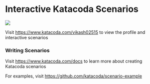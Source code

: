 # Interactive Katacoda Scenarios

[![](http://shields.katacoda.com/katacoda/vikash02515/count.svg)](https://www.katacoda.com/vikash02515 "Get your profile on Katacoda.com")

Visit https://www.katacoda.com/vikash02515 to view the profile and interactive scenarios

### Writing Scenarios
Visit https://www.katacoda.com/docs to learn more about creating Katacoda scenarios

For examples, visit https://github.com/katacoda/scenario-example
